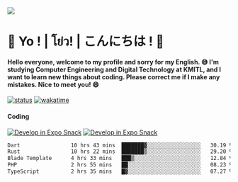 <a href="#">
  <img src="https://user-images.githubusercontent.com/53619535/207896410-fee92aa4-65f2-4b27-91d3-86f8424178d3.gif" />
</a>

# 👋 Yo ! | โย่ว! | こんにちは ! 👋

<h4>Hello everyone, welcome to my profile and sorry for my English. 😅
I'm studying Computer Engineering and Digital Technology at KMITL, and I want to learn new things about coding. Please correct me if I make any mistakes. Nice to meet you! 😄</h4>

[![status](https://img.shields.io/badge/Freelance_status-Not_Avaliable-red)](https://whyzotee.vercel.app)
[![wakatime](https://wakatime.com/badge/user/3ff4daa0-dc37-4cca-9446-11cce239b396.svg)](https://wakatime.com/@3ff4daa0-dc37-4cca-9446-11cce239b396)

#### Coding
[![Develop in Expo Snack](https://img.shields.io/badge/Flutter-119EFF.svg?style=for-the-badge&logo=flutter&labelColor=FFF&logoColor=119EFF)](https://flutter.dev/)
[![Develop in Expo Snack](https://img.shields.io/badge/Expo-000.svg?style=for-the-badge&logo=EXPO&labelColor=FFF&logoColor=000)](https://expo.dev/)

<!--START_SECTION:waka-->

```txt
Dart                10 hrs 43 mins  ███████▓░░░░░░░░░░░░░░░░░   30.19 %
Rust                10 hrs 22 mins  ███████▒░░░░░░░░░░░░░░░░░   29.20 %
Blade Template      4 hrs 33 mins   ███▒░░░░░░░░░░░░░░░░░░░░░   12.84 %
PHP                 2 hrs 55 mins   ██░░░░░░░░░░░░░░░░░░░░░░░   08.23 %
TypeScript          2 hrs 35 mins   █▓░░░░░░░░░░░░░░░░░░░░░░░   07.27 %
```

<!--END_SECTION:waka-->
